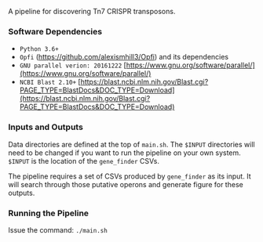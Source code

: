 A pipeline for discovering Tn7 CRISPR transposons.
### Software Dependencies
  - `Python 3.6+`  
  - `Opfi` (https://github.com/alexismhill3/Opfi) and its dependencies  
  - `GNU parallel verion: 20161222` [https://www.gnu.org/software/parallel/](https://www.gnu.org/software/parallel/)  
  - `NCBI Blast 2.10+` [https://blast.ncbi.nlm.nih.gov/Blast.cgi?PAGE_TYPE=BlastDocs&DOC_TYPE=Download](https://blast.ncbi.nlm.nih.gov/Blast.cgi?PAGE_TYPE=BlastDocs&DOC_TYPE=Download)  
  
### Inputs and Outputs

Data directories are defined at the top of `main.sh`. The `$INPUT` directories will need to be changed if you want to run the pipeline on your own system. `$INPUT` is the location of the `gene_finder` CSVs.

The pipeline requires a set of CSVs produced by `gene_finder` as its input. It will search through those putative operons and generate figure for these outputs.

### Running the Pipeline

Issue the command: `./main.sh`  
